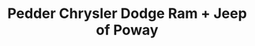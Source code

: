 ---
title: "Pedder Chrysler Dodge Ram + Jeep of Poway"
url: /poway/pedder-chrysler-dodge-ram-jeep-of-poway/
shop: car
---